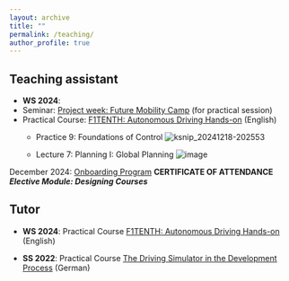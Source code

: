 ```yaml
---
layout: archive
title: ""
permalink: /teaching/
author_profile: true
---
```

## Teaching assistant
- **WS 2024**:
- Seminar: [Project week: Future Mobility Camp](https://www.mos.ed.tum.de/en/avs/teaching/future-mobility-camp/) (for practical session)
- Practical Course: [F1TENTH: Autonomous Driving Hands-on](https://www.mos.ed.tum.de/en/avs/teaching/f1tenth-autonomous-driving-hands-on/) (English)
  - Practice 9: Foundations of Control
![ksnip_20241218-202553](https://github.com/user-attachments/assets/2ded62d9-4e40-4b7a-94d7-b57cbbfa8dc6)


  - Lecture 7: Planning I: Global Planning
![image](https://github.com/user-attachments/assets/3bf773d7-021c-4fbf-9d6d-fa23c3abccc2)

 December 2024: [Onboarding Program](https://support.moodle.tum.de/course/info.php?id=105458&lang=en)  **CERTIFICATE OF ATTENDANCE _Elective Module: Designing Courses_**
## Tutor
- **WS 2024**: Practical Course [F1TENTH: Autonomous Driving Hands-on](https://www.mos.ed.tum.de/en/avs/teaching/f1tenth-autonomous-driving-hands-on/) (English)

- **SS 2022**: Practical Course [The Driving Simulator in the Development Process](https://www.mos.ed.tum.de/ftm/lehre/lehrveranstaltungen/praktikum-fahrsimulator/) (German)
